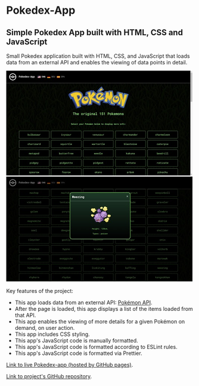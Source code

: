 # Pokedex-App

## Simple Pokedex App built with HTML, CSS and JavaScript

Small Pokedex application built with HTML, CSS, and JavaScript that loads
data from an external API and enables the viewing of data points in detail.

![](img/app-screenshot-500-main.jpg)
![](img/app-screenshot-500-detail.jpg)

Key features of the project:

* This app loads data from an external API: [Pokémon API](https://pokeapi.co/).
* After the page is loaded, this app displays a list of the items loaded from that API.
* This app enables the viewing of more details for a given Pokémon on demand, on user action.
* This app includes CSS styling.
* This app's JavaScript code is manually formatted.
* This app's JavaScript code is formatted according to ESLint rules.
* This app's JavaScript code is formatted via Prettier.

[Link to live Pokedex-app (hosted by GitHub pages)](https://dfinquel.github.io/Pokedex-App/).

[Link to project's GitHub repository](https://github.com/dfinquel/Pokedex-App).
